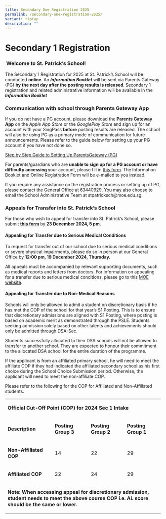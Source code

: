 ```yaml
---
title: Secondary One Registration 2025
permalink: /secondary-one-registration-2025/
variant: tiptap
description: ""
---
```

<h1>Secondary 1 Registration</h1>
<h3>&nbsp;Welcome to St. Patrick’s School!</h3>
<p></p>
<p>The Secondary 1 Registration for 2025 at St. Patrick’s School will be
conducted <strong>online</strong>. An <strong><em>Information Booklet</em></strong> will
be sent via Parents Gateway (PG) <strong>by the next day after the posting results is released</strong>.
Secondary 1 registration and related administrative information will be
available in the <strong><em>Information Booklet</em></strong>
</p>
<p></p>
<h3><strong>Communication with school through Parents Gateway App</strong></h3>
<p>If you do not have a PG account, please download the <strong>Parents Gateway App</strong> on
the <em>Apple App Store</em> or the <em>GooglePlay Store</em> and sign up for
an account with your SingPass <strong>before</strong> posting results are
released. The school will also be using PG as a primary mode of communication
for future announcements. Please refer to the guide below for setting up
your PG account if you have not done so.</p>
<p><a href="https://drive.google.com/file/d/19xyg6XwqnkFEUP-0aDsLW7V61DqyrJfn/view?usp=share_link" rel="noopener noreferrer nofollow" target="_blank">Step by Step Guide to Setting Up ParentsGateway (PG)</a>
</p>
<p>For parents/guardians who are <strong>unable to sign up for a PG account or have difficulty accessing </strong>your
account, please fill in <a href="https://form.gov.sg/652376b2bbec81001300f4c6" rel="noopener noreferrer nofollow" target="_blank">this form</a>. The
Information Booklet and Online Registration Form will be e-mailed to you
instead.</p>
<p></p>
<p>If you require any assistance on the registration process or setting up
of PG, please contact the General Office at 63440929. You may also choose
to email the School Administrative Team at <a rel="noopener noreferrer nofollow" target="_blank">stpatricksch@moe.edu.sg</a>.</p>
<p></p>
<h3><strong>Appeals for Transfer into St. Patrick’s School</strong></h3>
<p>For those who wish to appeal for transfer into St. Patrick’s School, please
submit <strong><a href="https://form.gov.sg/652377b7074ea80012e2cbb0" rel="noopener noreferrer nofollow" target="_blank">this form</a></strong> by <strong>23 December 2024, 5 pm.</strong>
</p>
<p></p>
<h4><strong>Appealing for Transfer due to Serious Medical Conditions</strong></h4>
<p>To request for transfer out of our school due to serious medical conditions
or severe physical impairments, please do so in person at our General Office
by <strong>12:00 pm, 19 December 2024, Thursday.</strong>
</p>
<p>All appeals must be accompanied by relevant supporting documents, such
as medical reports and letters from doctors. For information on appealing
for a transfer due to serious medical conditions, please go to this <a href="https://www.moe.gov.sg/secondary/s1-posting/results/appeal-for-school-transfer/" rel="noopener noreferrer nofollow" target="_blank">MOE website</a>.</p>
<p></p>
<h4><strong>Appealing for Transfer due to Non-Medical Reasons</strong></h4>
<p>Schools will only be allowed to admit a student on discretionary basis
if he has met the COP of the school for that year’s S1 Posting. This is
to ensure that discretionary admissions are aligned with S1 Posting, where
posting is based on academic merit as demonstrated through the PSLE. Students
seeking admission solely based on other talents and achievements should
only be admitted through DSA-Sec.</p>
<p></p>
<p>Students successfully allocated to their DSA schools will not be allowed
to transfer to another school. They are expected to honour their commitment
to the allocated DSA school for the entire duration of the programme.</p>
<p></p>
<p>If the applicant is from an affiliated primary school, he will need to
meet the affiliate COP if they had indicated the affiliated secondary school
as his first choice during the School Choice Submission period. Otherwise,
the applicant will need to meet the non-affiliate COP.</p>
<p></p>
<p>Please refer to the following for the COP for Affiliated and Non-Affiliated
students.</p>
<table style="minWidth: 100px">
<colgroup>
<col>
<col>
<col>
<col>
</colgroup>
<tbody>
<tr>
<td rowspan="1" colspan="4">
<p><strong>Official Cut-Off Point (COP) for 2024 Sec 1 Intake</strong>
</p>
</td>
</tr>
<tr>
<td rowspan="1" colspan="1">
<p><strong>Description</strong>
</p>
</td>
<td rowspan="1" colspan="1">
<p><strong>Posting Group 3</strong>
</p>
</td>
<td rowspan="1" colspan="1">
<p><strong>Posting Group 2</strong>
</p>
</td>
<td rowspan="1" colspan="1">
<p><strong>Posting Group 1</strong>
</p>
</td>
</tr>
<tr>
<td rowspan="1" colspan="1">
<p><strong>Non-Affiliated COP</strong>
</p>
</td>
<td rowspan="1" colspan="1">
<p>14</p>
</td>
<td rowspan="1" colspan="1">
<p>22</p>
</td>
<td rowspan="1" colspan="1">
<p>29</p>
</td>
</tr>
<tr>
<td rowspan="1" colspan="1">
<p><strong>Affiliated COP</strong>
</p>
</td>
<td rowspan="1" colspan="1">
<p>22</p>
</td>
<td rowspan="1" colspan="1">
<p>24</p>
</td>
<td rowspan="1" colspan="1">
<p>29</p>
</td>
</tr>
<tr>
<td rowspan="1" colspan="4">
<p><strong>Note: When accessing appeal for discretionary admission, student needs to meet the above course COP i.e. AL score should be the same or lower.</strong>
</p>
</td>
</tr>
</tbody>
</table>
<p>&nbsp;</p>
<p>&nbsp;</p>
<p>
<br>
</p>
<p>&nbsp;</p>